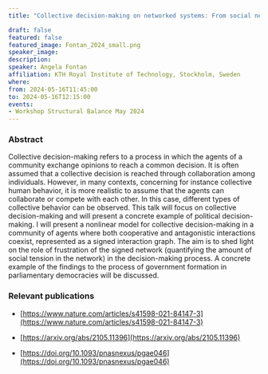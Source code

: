 ```yaml
---
title: "Collective decision-making on networked systems: From social networks to political decision-making"

draft: false
featured: false
featured_image: Fontan_2024_small.png
speaker_image:
description:
speaker: Angela Fontan
affiliation: KTH Royal Institute of Technology, Stockholm, Sweden
where:
from: 2024-05-16T11:45:00
to: 2024-05-16T12:15:00
events:
- Workshop Structural Balance May 2024 
---
```



### Abstract

Collective decision-making refers to a process in which the agents of a community exchange opinions to reach a common decision. It is often assumed that a collective decision is reached through collaboration among individuals. However, in many contexts, concerning for instance collective human behavior, it is more realistic to assume that the agents can collaborate or compete with each other. In this case, different types of collective behavior can be observed. This talk will focus on collective decision-making and will present a concrete example of political decision-making. I will present a nonlinear model for collective decision-making in a community of agents where both cooperative and antagonistic interactions coexist, represented as a signed interaction graph. The aim is to shed light on the role of frustration of the signed network (quantifying the amount of social tension in the network) in the decision-making process. A concrete example of the findings to the process of government formation in parliamentary democracies will be discussed.



### Relevant publications 


- [https://www.nature.com/articles/s41598-021-84147-3](https://www.nature.com/articles/s41598-021-84147-3)

- [https://arxiv.org/abs/2105.11396](https://arxiv.org/abs/2105.11396)

- [https://doi.org/10.1093/pnasnexus/pgae046](https://doi.org/10.1093/pnasnexus/pgae046)

